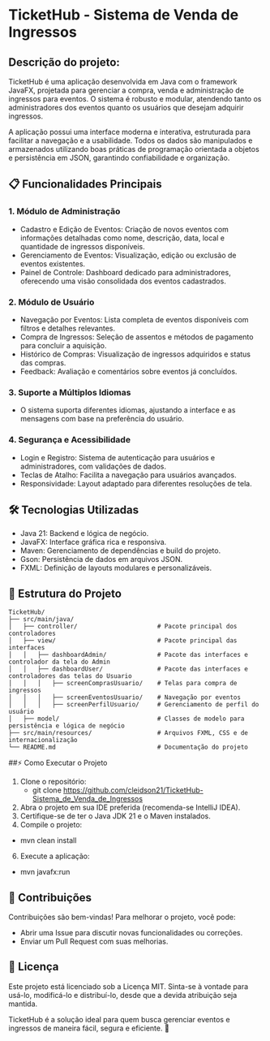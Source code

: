 # TicketHub - Sistema de Venda de Ingressos
## Descrição do projeto:
TicketHub é uma aplicação desenvolvida em Java com o framework JavaFX, projetada para gerenciar a compra, venda e administração de ingressos para eventos. O sistema é robusto e modular, atendendo tanto os administradores dos eventos quanto os usuários que desejam adquirir ingressos.

A aplicação possui uma interface moderna e interativa, estruturada para facilitar a navegação e a usabilidade. Todos os dados são manipulados e armazenados utilizando boas práticas de programação orientada a objetos e persistência em JSON, garantindo confiabilidade e organização.

## 📋 Funcionalidades Principais

### 1. Módulo de Administração
- Cadastro e Edição de Eventos: Criação de novos eventos com informações detalhadas como nome, descrição, data, local e quantidade de ingressos disponíveis.
- Gerenciamento de Eventos: Visualização, edição ou exclusão de eventos existentes.
- Painel de Controle: Dashboard dedicado para administradores, oferecendo uma visão consolidada dos eventos cadastrados.

### 2. Módulo de Usuário
- Navegação por Eventos: Lista completa de eventos disponíveis com filtros e detalhes relevantes.
- Compra de Ingressos: Seleção de assentos e métodos de pagamento para concluir a aquisição.
- Histórico de Compras: Visualização de ingressos adquiridos e status das compras.
- Feedback: Avaliação e comentários sobre eventos já concluídos.

### 3. Suporte a Múltiplos Idiomas
- O sistema suporta diferentes idiomas, ajustando a interface e as mensagens com base na preferência do usuário.

### 4. Segurança e Acessibilidade
- Login e Registro: Sistema de autenticação para usuários e administradores, com validações de dados.
- Teclas de Atalho: Facilita a navegação para usuários avançados.
- Responsividade: Layout adaptado para diferentes resoluções de tela.

## 🛠️ Tecnologias Utilizadas
- Java 21: Backend e lógica de negócio.
- JavaFX: Interface gráfica rica e responsiva.
- Maven: Gerenciamento de dependências e build do projeto.
- Gson: Persistência de dados em arquivos JSON.
- FXML: Definição de layouts modulares e personalizáveis.

## 📁 Estrutura do Projeto
```
TicketHub/
├── src/main/java/
│   ├── controller/                      # Pacote principal dos controladores
│   ├── view/                            # Pacote principal das interfaces
│   │   ├── dashboardAdmin/              # Pacote das interfaces e controlador da tela do Admin
│   │   ├── dashboardUser/               # Pacote das interfaces e controladores das telas do Usuario
│   │   │   ├── screenComprasUsuario/    # Telas para compra de ingressos
│   │   │   ├── screenEventosUsuario/    # Navegação por eventos
│   │   │   ├── screenPerfilUsuario/     # Gerenciamento de perfil do usuário
│   ├── model/                           # Classes de modelo para persistência e lógica de negócio
├── src/main/resources/                  # Arquivos FXML, CSS e de internacionalização
└── README.md                            # Documentação do projeto
```

##⚡ Como Executar o Projeto
1. Clone o repositório:
   - git clone https://github.com/cleidson21/TicketHub-Sistema_de_Venda_de_Ingressos
3. Abra o projeto em sua IDE preferida (recomenda-se IntelliJ IDEA).
4. Certifique-se de ter o Java JDK 21 e o Maven instalados.
5. Compile o projeto:
  - mvn clean install
6. Execute a aplicação:
  - mvn javafx:run

## 🤝 Contribuições
Contribuições são bem-vindas! Para melhorar o projeto, você pode:
- Abrir uma Issue para discutir novas funcionalidades ou correções.
- Enviar um Pull Request com suas melhorias.

## 📜 Licença
Este projeto está licenciado sob a Licença MIT. Sinta-se à vontade para usá-lo, modificá-lo e distribuí-lo, desde que a devida atribuição seja mantida.

TicketHub é a solução ideal para quem busca gerenciar eventos e ingressos de maneira fácil, segura e eficiente. 🎉

